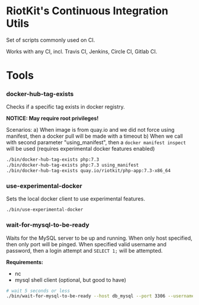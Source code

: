RiotKit's Continuous Integration Utils
======================================

Set of scripts commonly used on CI.

Works with any CI, incl. Travis CI, Jenkins, Circle CI, Gitlab CI.

Tools
=====

### docker-hub-tag-exists

Checks if a specific tag exists in docker registry.

**NOTICE: May require root privileges!**

Scenarios:
a) When image is from quay.io and we did not force using manifest, then a docker pull will be made with a timeout
b) When we call with second parameter "using_manifest", then a `docker manifest inspect` will be used (requires experimental docker features enabled)

```bash
./bin/docker-hub-tag-exists php:7.3
./bin/docker-hub-tag-exists php:7.3 using_manifest
./bin/docker-hub-tag-exists quay.io/riotkit/php-app:7.3-x86_64
```

### use-experimental-docker

Sets the local docker client to use experimental features.

```bash
./bin/use-experimental-docker
```

### wait-for-mysql-to-be-ready

Waits for the MySQL server to be up and running. When only host specified, then only port will be pinged.
When specified valid username and password, then a login attempt and `SELECT 1;` will be attempted.

**Requirements:**
- nc
- mysql shell client (optional, but good to have)

```bash
# wait 5 seconds or less
./bin/wait-for-mysql-to-be-ready --host db_mysql --port 3306 --username root --password root --timeout 5
```
